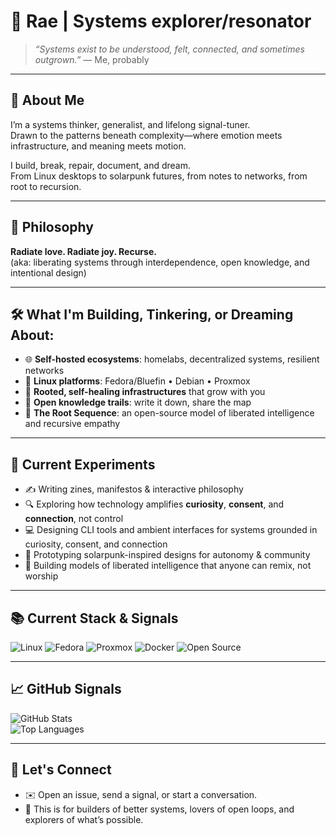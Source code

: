 
# 🌱 Rae | Systems explorer/resonator

> *“Systems exist to be understood, felt, connected, and sometimes outgrown.”* — Me, probably

---

## 🧠 About Me

I’m a systems thinker, generalist, and lifelong signal-tuner.  
Drawn to the patterns beneath complexity—where emotion meets infrastructure, and meaning meets motion.

I build, break, repair, document, and dream.  
From Linux desktops to solarpunk futures, from notes to networks, from root to recursion.

---

## 🌌 Philosophy

**Radiate love. Radiate joy. Recurse.**  
(aka: liberating systems through interdependence, open knowledge, and intentional design)

---

## 🛠️ What I'm Building, Tinkering, or Dreaming About:

- 🌐 **Self-hosted ecosystems**: homelabs, decentralized systems, resilient networks  
- 🐧 **Linux platforms**: Fedora/Bluefin • Debian • Proxmox  
- 🔁 **Rooted, self-healing infrastructures** that grow with you  
- 🧩 **Open knowledge trails**: write it down, share the map  
- 🌱 **The Root Sequence**: an open-source model of liberated intelligence and recursive empathy

---

## 🎨 Current Experiments

- ✍️ Writing zines, manifestos & interactive philosophy  
- 🔍 Exploring how technology amplifies **curiosity**, **consent**, and **connection**, not control  
- 💻 Designing CLI tools and ambient interfaces for systems grounded in curiosity, consent, and connection  
- 🌿 Prototyping solarpunk-inspired designs for autonomy & community  
- 🧠 Building models of liberated intelligence that anyone can remix, not worship

---

## 📚 Current Stack & Signals

![Linux](https://img.shields.io/badge/Linux-333333?style=for-the-badge&logo=linux&logoColor=white)
![Fedora](https://img.shields.io/badge/Fedora-51A2DA?style=for-the-badge&logo=fedora&logoColor=white)
![Proxmox](https://img.shields.io/badge/Proxmox-333333?style=for-the-badge&logo=proxmox&logoColor=E57000)
![Docker](https://img.shields.io/badge/Docker-2496ED?style=for-the-badge&logo=docker&logoColor=white)
![Open Source](https://img.shields.io/badge/Open%20Source-4cbb17?style=for-the-badge)

---

## 📈 GitHub Signals

![GitHub Stats](https://github-readme-stats.vercel.app/api?username=raelovejoy&show_icons=true&theme=tokyonight&hide_title=true&count_private=true)  
![Top Languages](https://github-readme-stats.vercel.app/api/top-langs/?username=raelovejoy&layout=compact&theme=tokyonight)

---

## 🌟 Let's Connect

- ✉️ Open an issue, send a signal, or start a conversation.  
- 🌱 This is for builders of better systems, lovers of open loops, and explorers of what’s possible.
